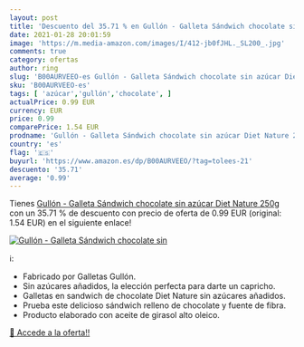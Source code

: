 ```yaml
---
layout: post
title: 'Descuento del 35.71 % en Gullón - Galleta Sándwich chocolate sin '
date: 2021-01-28 20:01:59
image: 'https://m.media-amazon.com/images/I/412-jb0fJHL._SL200_.jpg'
comments: true
category: ofertas
author: ring
slug: 'B00AURVEEO-es Gullón - Galleta Sándwich chocolate sin azúcar Diet Nature...'
sku: 'B00AURVEEO-es'
tags: [ 'azúcar','gullón','chocolate', ]
actualPrice: 0.99 EUR
currency: EUR
price: 0.99
comparePrice: 1.54 EUR
prodname: 'Gullón - Galleta Sándwich chocolate sin azúcar Diet Nature 250g'
country: 'es'
flag: '🇪🇸'
buyurl: 'https://www.amazon.es/dp/B00AURVEEO/?tag=tolees-21'
descuento: '35.71'
average: '0.99'
---
```


Tienes [Gullón - Galleta Sándwich chocolate sin azúcar Diet Nature 250g](https://www.amazon.es/dp/B00AURVEEO/?tag=tolees-21) con un 35.71 % de descuento con precio de oferta de 0.99 EUR (original: 1.54 EUR) en el siguiente enlace!

[![Gullón - Galleta Sándwich chocolate sin ](https://m.media-amazon.com/images/I/412-jb0fJHL._SL200_.jpg)](https://www.amazon.es/dp/B00AURVEEO/?tag=tolees-21)

ℹ️:

- Fabricado por Galletas Gullón.
- Sin azúcares añadidos, la elección perfecta para darte un capricho.
- Galletas en sandwich de chocolate Diet Nature sin azúcares añadidos.
- Prueba este delicioso sándwich relleno de chocolate y fuente de fibra.
- Producto elaborado con aceite de girasol alto oleico.

[🛒 Accede a la oferta!!](https://www.amazon.es/dp/B00AURVEEO/?tag=tolees-21)
